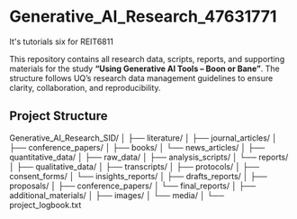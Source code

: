 # Generative_AI_Research_47631771
It's tutorials six for REIT6811

This repository contains all research data, scripts, reports, and supporting materials for the study **“Using Generative AI Tools – Boon or Bane”**.
 The structure follows UQ’s research data management guidelines to ensure clarity, collaboration, and reproducibility.



## Project Structure

Generative_AI_Research_SID/
│
├── literature/
│   ├── journal_articles/
│   ├── conference_papers/
│   ├── books/
│   └── news_articles/
│
├── quantitative_data/
│   ├── raw_data/
│   ├── analysis_scripts/
│   └── reports/
│
├── qualitative_data/
│   ├── transcripts/
│   ├── protocols/
│   ├── consent_forms/
│   └── insights_reports/
│
├── drafts_reports/
│   ├── proposals/
│   ├── conference_papers/
│   └── final_reports/
│
├── additional_materials/
│   ├── images/
│   └── media/
│
└── project_logbook.txt

